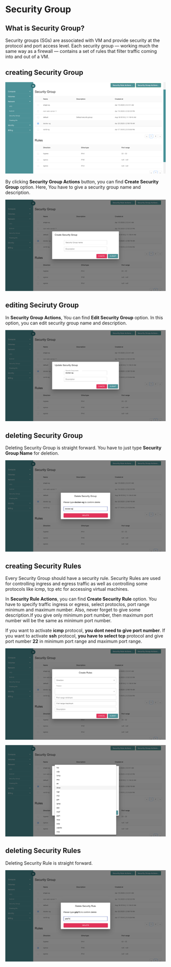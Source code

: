 # Security Group

## What is Security Group?

Security groups (SGs) are associated with VM and provide security at the protocol and port access level. Each security group — working much the same way as a firewall — contains a set of rules that filter traffic coming into and out of a VM.

## creating Security Group
![sg-sr-list](./images/sg-sr-list.png)

By clicking **Security Group Actions** button, you can find **Create Security Group** option. Here, You have to give a security group name and description.

![creating-sg](./images/creating-sg.png)

## editing Seciruty Group

In **Security Group Actions**, You can find **Edit Security Group** option. In this option, you can edit security group name and description. 

![updating-sg](./images/updating-sg.png)
## deleting Security Group

Deleting Security Group is straight forward. You have to just type **Security Group Name** for deletion.

![deleting-sg](./images/deleting-sg.png)
## creating Security Rules

Every Security Group should have a security rule. Security Rules are used for controlling ingress and egress traffic as well as controlling some protocols like icmp, tcp etc for accessing virtual machines.

In **Security Rule Actions**, you can find **Create Security Rule** option. You have to specify traffic ingress or egress, select protoclos, port range minimum and maximum number. Also, never forget to give some description.If you give only minimum port number, then maximum port number will be the same as minimum port number.

If you want to activate **icmp** protocol, **you dont need to give port number**. If you want to activate **ssh** protocol, **you have to select tcp** protocol and give port number **22** in minimum port range and maximum port range. 


![creating-sg-rule](./images/creating-sg-rule.png)

![protocols](./images/protocols.png)

## deleting Security Rules

Deleting Security Rule is straight forward.

![deleting-sg-rule](./images/deleting-sg-rule.png)